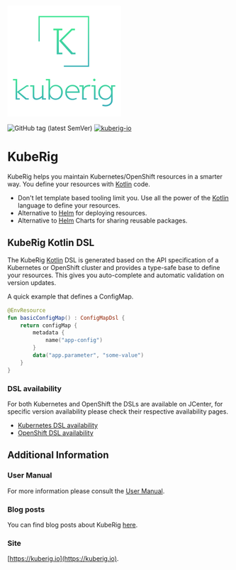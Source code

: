 [![KubeRig Logo](https://github.com/kuberig-io/kuberig/blob/master/docs/images/website_logo_transparent_background.png)](https://kuberig.io)

![GitHub tag (latest SemVer)](https://img.shields.io/github/tag/kuberig-io/kuberig.svg?label=latest%20release)
[![kuberig-io](https://circleci.com/gh/kuberig-io/kuberig.svg?style=svg)](https://app.circleci.com/pipelines/github/kuberig-io/kuberig)

# KubeRig

KubeRig helps you maintain Kubernetes/OpenShift resources in a smarter way. 
You define your resources with [Kotlin](https://kotlinlang.org/) code.

- Don't let template based tooling limit you. Use all the power of the [Kotlin](https://kotlinlang.org/) language to define your resources. 
- Alternative to [Helm](https://helm.sh/) for deploying resources.
- Alternative to [Helm](https://helm.sh/) Charts for sharing reusable packages.

## KubeRig Kotlin DSL
The KubeRig [Kotlin](https://kotlinlang.org/) DSL is generated based on the API specification of a Kubernetes or OpenShift cluster and provides a type-safe base to define your resources. 
This gives you auto-complete and automatic validation on version updates.

A quick example that defines a ConfigMap.
```kotlin
@EnvResource
fun basicConfigMap() : ConfigMapDsl {
    return configMap {
        metadata {
            name("app-config")
        }
        data("app.parameter", "some-value")
    }
}
```

### DSL availability
For both Kubernetes and OpenShift the DSLs are available on JCenter, for specific version availability please check their 
respective availability pages.
- [Kubernetes DSL availability](https://github.com/teyckmans/kuberig-dsl-kubernetes/blob/master/AVAILABILITY.MD)
- [OpenShift DSL availability](https://github.com/teyckmans/kuberig-dsl-openshift/blob/master/AVAILABILITY.MD)

## Additional Information
### User Manual
For more information please consult the [User Manual](https://teyckmans.github.io/kuberig/#/).

### Blog posts
You can find blog posts about KubeRig [here](https://rigel.dev/tag/kuberig/). 

### Site
[https://kuberig.io](https://kuberig.io).